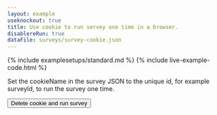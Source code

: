 ```yaml
---
layout: example
useknockout: true
title: Use cookie to run servey one time in a browser.
disablereRun: true
dataFile: surveys/survey-cookie.json
---
```


{% include examplesetups/standard.md %}
{% include live-example-code.html %}
<div class="jumbotron">
    <p>
    Set the cookieName in the survey JSON to the unique id, for example surveyId, to run the survey one time.
    </p>
    <p>
    <input type="button" value="Delete cookie and run survey" onclick="survey.deleteCookie(); reRunSurvey();" />
    </p>
</div>